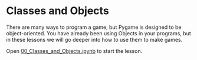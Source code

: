 # Classes and Objects

There are many ways to program a game, but Pygame is designed to be
object-oriented. You have already been using Objects in your programs, but in
these lessons we will go deeper into how to use them to make games.

Open [00_Classes_and_Objects.ipynb](00_Classes_and_Objects.ipynb) to start the lesson.
